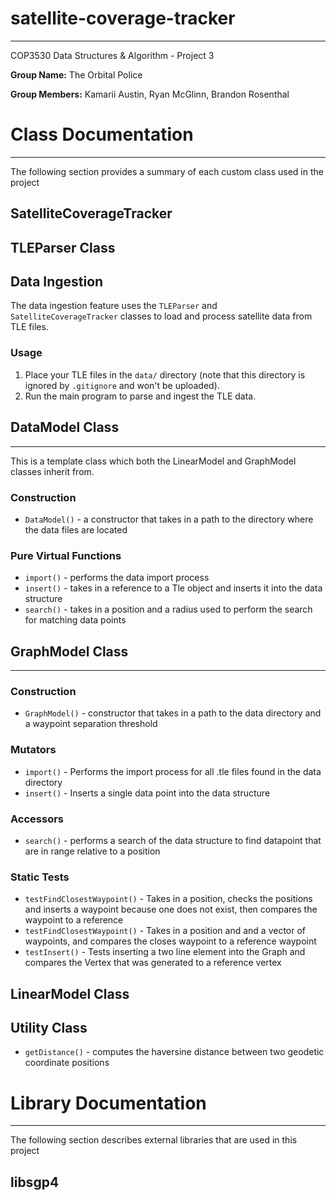 # satellite-coverage-tracker
***
COP3530 Data Structures &amp; Algorithm - Project 3

**Group Name:** The Orbital Police

**Group Members:** Kamarii Austin, Ryan McGlinn, Brandon Rosenthal

# Class Documentation
***
The following section provides a summary of each custom class used in the project

## SatelliteCoverageTracker

## TLEParser Class

## Data Ingestion
The data ingestion feature uses the `TLEParser` and `SatelliteCoverageTracker` classes to load and process satellite data from TLE files.

### Usage
1. Place your TLE files in the `data/` directory (note that this directory is ignored by `.gitignore` and won't be uploaded).
2. Run the main program to parse and ingest the TLE data.

## DataModel Class
***
This is a template class which both the LinearModel and GraphModel classes inherit from.

### Construction
- `DataModel()` - a constructor that takes in a path to the directory where the data files are located

### Pure Virtual Functions
- `import()` - performs the data import process
- `insert()` - takes in a reference to a Tle object and inserts it into the data structure
- `search()` - takes in a position and a radius used to perform the search for matching data points

## GraphModel Class
***
### Construction
- `GraphModel()` - constructor that takes in a path to the data directory and a waypoint separation threshold

### Mutators
- `import()` - Performs the import process for all .tle files found in the data directory
- `insert()` - Inserts a single data point into the data structure

### Accessors
- `search()` - performs a search of the data structure to find datapoint that are in range relative to a position

### Static Tests
- `testFindClosestWaypoint()` - Takes in a position, checks the positions and inserts a waypoint because one does not exist, then compares the waypoint to a reference
- `testFindClosestWaypoint()` - Takes in a position and and a vector of waypoints, and compares the closes waypoint to a reference waypoint
- `testInsert()` - Tests inserting a two line element into the Graph and compares the Vertex that was generated to a reference vertex

## LinearModel Class

## Utility Class
- `getDistance()` - computes the haversine distance between two geodetic coordinate positions

# Library Documentation
***
The following section describes external libraries that are used in this project

## libsgp4

###

